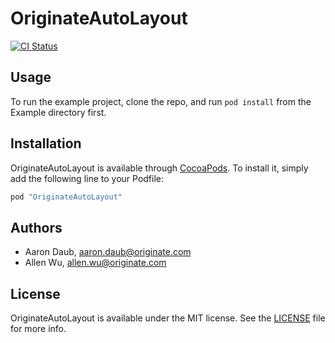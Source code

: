 # OriginateAutoLayout

[![CI Status](http://img.shields.io/travis/Originate/OriginateAutoLayout.svg?style=flat)](https://travis-ci.org/Originate/OriginateAutoLayout)

## Usage

To run the example project, clone the repo, and run `pod install` from the Example directory first.

## Installation

OriginateAutoLayout is available through [CocoaPods](http://cocoapods.org). To install
it, simply add the following line to your Podfile:

```ruby
pod "OriginateAutoLayout"
```

## Authors

* Aaron Daub, aaron.daub@originate.com
* Allen Wu, allen.wu@originate.com

## License

OriginateAutoLayout is available under the MIT license. See the [LICENSE](/LICENSE) file for more info.
